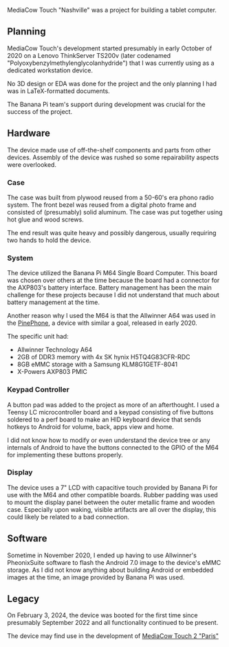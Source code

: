 MediaCow Touch "Nashville" was a project for building a tablet computer.

## Planning
MediaCow Touch's development started presumably in early October of 2020 on a Lenovo ThinkServer TS200v (later codenamed "Polyoxybenzylmethylenglycolanhydride") that I was currently using as a dedicated workstation device. 

No 3D design or EDA was done for the project and the only planning I had was in LaTeX-formatted documents. 

The Banana Pi team's support during development was crucial for the success of the project. 

## Hardware
The device made use of off-the-shelf components and parts from other devices. Assembly of the device was rushed so some repairability aspects were overlooked.

### Case
The case was built from plywood reused from a 50-60's era phono radio system. The front bezel was reused from a digital photo frame and consisted of (presumably) solid aluminum. The case was put together using hot glue and wood screws.

The end result was quite heavy and possibly dangerous, usually requiring two hands to hold the device. 

### System
The device utilized the Banana Pi M64 Single Board Computer. This board was chosen over others at the time because the board had a connector for the AXP803's battery interface. Battery management has been the main challenge for these projects because I did not understand that much about battery management at the time. 

Another reason why I used the M64 is that the Allwinner A64 was used in the [PinePhone](https://pine64.org/devices/pinephone/), a device with similar a goal, released in early 2020. 

The specific unit had:

- Allwinner Technology A64
- 2GB of DDR3 memory with 4x SK hynix H5TQ4G83CFR-RDC
- 8GB eMMC storage with a Samsung KLM8G1GETF-8041
- X-Powers AXP803 PMIC

### Keypad Controller
A button pad was added to the project as more of an afterthought. I used a Teensy LC microcontroller board and a keypad consisting of five buttons soldered to a perf board to make an HID keyboard device that sends hotkeys to Android for volume, back, apps view and home. 

I did not know how to modify or even understand the device tree or any internals of Android to have the buttons connected to the GPIO of the M64 for implementing these buttons properly. 

### Display
The device uses a 7" LCD with capacitive touch provided by Banana Pi for use with the M64 and other compatible boards. Rubber padding was used to mount the display panel between the outer metallic frame and wooden case. Especially upon waking, visible artifacts are all over the display, this could likely be related to a bad connection.

## Software
Sometime in November 2020, I ended up having to use Allwinner's PheonixSuite software to flash the Android 7.0 image to the device's eMMC storage. As I did not know anything about building Android or embedded images at the time, an image provided by Banana Pi was used.

## Legacy 
On February 3, 2024, the device was booted for the first time since presumably September 2022 and all functionality continued to be present.

The device may find use in the development of [MediaCow Touch 2 "Paris"](../mct_2/)